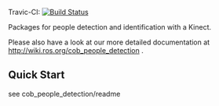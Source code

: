 Travic-CI: [![Build Status](https://travis-ci.org/ipa320/cob_people_perception.svg?branch=indigo_dev)](https://travis-ci.org/ipa320/cob_people_perception)


Packages for people detection and identification with a Kinect.

Please also have a look at our more detailed documentation at http://wiki.ros.org/cob_people_detection .

Quick Start
-----------
see cob_people_detection/readme
